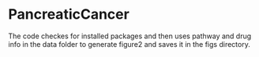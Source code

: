 # PancreaticCancer
The code checkes for installed packages and then uses pathway and drug info in the data folder to generate figure2 and saves it in the figs directory.

